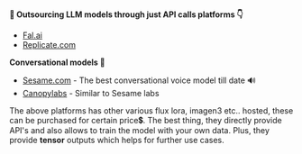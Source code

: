 **🌟 Outsourcing LLM models through just API calls platforms 👇**
-  [Fal.ai](https://fal.ai/)
-  [Replicate.com](https://replicate.com)

**Conversational models 🦜**
-  [Sesame.com](https://www.sesame.com/) -  The best conversational voice model till date 🔊
-  [Canopylabs](https://canopylabs.ai/model-releases) - Similar to Sesame labs

The above platforms has other various flux lora, imagen3 etc.. hosted, these can be purchased for certain price💲. The best thing, they directly provide API's and also allows to train the model with your own data. Plus, they provide **tensor** outputs which helps for further use cases.